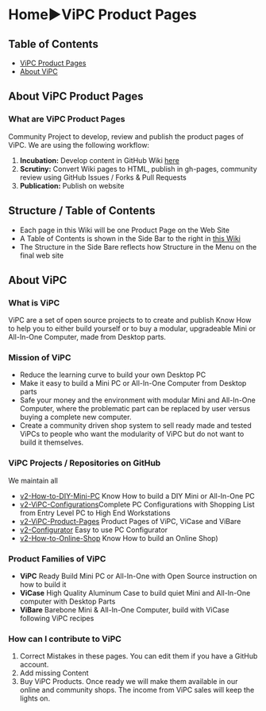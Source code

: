 # Home►ViPC Product Pages

## Table of Contents
- [ViPC Product Pages](about-product-pages)
- [About ViPC](about-vipc)


## About ViPC Product Pages <a name="about-product-pages">
### What are ViPC Product Pages
Community Project to develop, review and publish the product pages of ViPC. 
We are using the following workflow:

1. **Incubation:** Develop content in GitHub Wiki [here](https://github.com/V-Squared/v2-ViPC-Product-Pages/wiki)
2. **Scrutiny:** Convert Wiki pages to HTML, publish in gh-pages, community review using GitHub Issues / Forks & Pull Requests
3. **Publication:** Publish on website

## Structure / Table of Contents
- Each page in this Wiki will be one Product Page on the Web Site
- A Table of Contents is shown in the Side Bar to the right in [this Wiki](https://github.com/V-Squared/v2-ViPC-Product-Pages/wiki)
- The Structure in the Side Bare reflects how Structure in the Menu on the final web site




## About ViPC <a name="about-vipc">

### What is ViPC
ViPC are a set of open source projects to to create and publish Know How to help you to either build yourself or to buy a modular, upgradeable Mini or All-In-One Computer, made from Desktop parts.

### Mission of ViPC
- Reduce the learning curve to build your own Desktop PC
- Make it easy to build a Mini PC or All-In-One Computer from Desktop parts
- Safe your money and the environment with modular Mini and All-In-One Computer, where the problematic part can be replaced by user versus buying a complete new computer.
- Create a community driven shop system to sell ready made and tested ViPCs to people who want the modularity of ViPC but do not want to build it themselves.

### ViPC Projects / Repositories on GitHub
We maintain all 

- [v2-How-to-DIY-Mini-PC](https://github.com/V-Squared/v2-How-to-DIY-Mini-PC/wiki) Know How to build a DIY Mini or All-In-One PC
- [v2-ViPC-Configurations]()Complete PC Configurations with Shopping List from Entry Level PC to High End Workstations
- [v2-ViPC-Product-Pages](https://github.com/V-Squared/v2-ViPC-Product-Pages/wiki/) Product Pages of ViPC, ViCase and ViBare
- [v2-Configurator](https://github.com/V-Squared/v2-Configurator/wiki/) Easy to use PC Configurator
- [v2-How-to-Online-Shop](https://github.com/V-Squared/v2-How-to-Online-Shop/wiki/) Know How to build an Online Shop)

### Product Families of ViPC
- **ViPC** Ready Build Mini PC or All-In-One with Open Source instruction on how to build it
- **ViCase** High Quality Aluminum Case to build quiet Mini and All-In-One computer with Desktop Parts
- **ViBare** Barebone Mini & All-In-One Computer, build with ViCase following ViPC recipes



### How can I contribute to ViPC

1. Correct Mistakes in these pages. You can edit them if you have a GitHub account.
2. Add missing Content
3. Buy ViPC Products. Once ready we will make them available in our online and community shops. The income from ViPC sales will keep the lights on.
